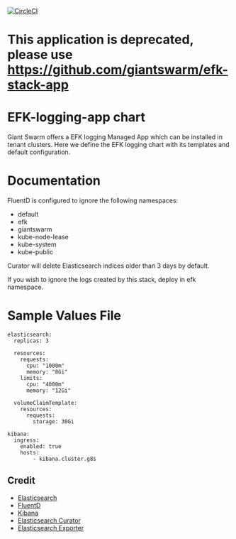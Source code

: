 [![CircleCI](https://circleci.com/gh/giantswarm/efk-logging-app.svg?style=shield)](https://circleci.com/gh/giantswarm/efk-logging-app)

# This application is deprecated, please use https://github.com/giantswarm/efk-stack-app

# EFK-logging-app chart

Giant Swarm offers a EFK logging Managed App which can be installed in tenant clusters.
Here we define the EFK logging chart with its templates and default configuration.

# Documentation
FluentD is configured to ignore the following namespaces:
- default
- efk
- giantswarm
- kube-node-lease
- kube-system
- kube-public

Curator will delete Elasticsearch indices older than 3 days by default.

If you wish to ignore the logs created by this stack, deploy in efk namespace.

# Sample Values File
```
elasticsearch:
  replicas: 3

  resources:
    requests:
      cpu: "1000m"
      memory: "8Gi"
    limits:
      cpu: "4000m"
      memory: "12Gi"

  volumeClaimTemplate:
    resources:
      requests:
        storage: 30Gi

kibana:
  ingress:
    enabled: true
    hosts:
        - kibana.cluster.g8s
```

## Credit

* [Elasticsearch](https://github.com/elastic/helm-charts/tree/master/elasticsearch)
* [FluentD](https://github.com/helm/charts/tree/master/stable/fluentd-elasticsearch)
* [Kibana](https://github.com/elastic/helm-charts/tree/master/kibana)
* [Elasticsearch Curator](https://github.com/helm/charts/tree/master/stable/elasticsearch-curator)
* [Elasticsearch Exporter](https://github.com/helm/charts/tree/master/stable/elasticsearch-exporter)
